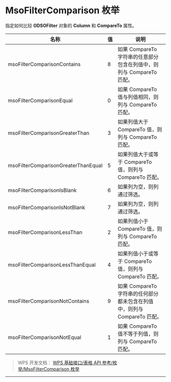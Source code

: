 # MsoFilterComparison 枚举

指定如何比较 **ODSOFilter** 对象的 **Column** 和 **CompareTo** 属性。

| 名称                                | 值  | 说明                                                                     |
|-------------------------------------|-----|--------------------------------------------------------------------------|
| msoFilterComparisonContains         | 8   | 如果 CompareTo 字符串的任意部分包含在列值中，则列与 CompareTo 匹配。     |
| msoFilterComparisonEqual            | 0   | 如果 CompareTo 值与列值相同，则列与 CompareTo 匹配。                     |
| msoFilterComparisonGreaterThan      | 3   | 如果列值大于 CompareTo 值，则列与 CompareTo 匹配。                       |
| msoFilterComparisonGreaterThanEqual | 5   | 如果列值大于或等于 CompareTo 值，则列与 CompareTo 匹配。                 |
| msoFilterComparisonIsBlank          | 6   | 如果列为空，则列通过筛选。                                               |
| msoFilterComparisonIsNotBlank       | 7   | 如果列为空，则列通过筛选。                                               |
| msoFilterComparisonLessThan         | 2   | 如果列值小于 CompareTo 值，则列与 CompareTo 匹配。                       |
| msoFilterComparisonLessThanEqual    | 4   | 如果列值小于或等于 CompareTo 值，则列与 CompareTo 匹配。                 |
| msoFilterComparisonNotContains      | 9   | 如果 CompareTo 字符串的任何部分都未包含在列值中，则列与 CompareTo 匹配。 |
| msoFilterComparisonNotEqual         | 1   | 如果 CompareTo 值不等于列值，则列与 CompareTo 匹配。                     |

> WPS 开发文档： [WPS 基础接口/表格 API 参考/枚举/MsoFilterComparison 枚举](https://qn.cache.wpscdn.cn/encs/doc/office_v19/topics/WPS%20%E5%9F%BA%E7%A1%80%E6%8E%A5%E5%8F%A3/%E8%A1%A8%E6%A0%BC%20API%20%E5%8F%82%E8%80%83/%E6%9E%9A%E4%B8%BE/MsoFilterComparison%20%E6%9E%9A%E4%B8%BE.html)

------------------------------------------------------------------------
